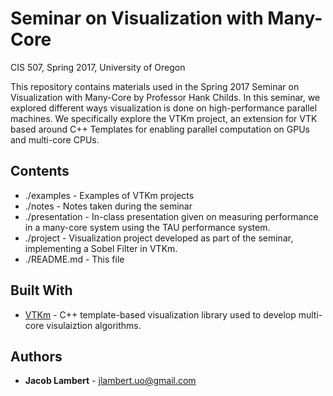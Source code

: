# Seminar on Visualization with Many-Core
CIS 507, Spring 2017, University of Oregon

This repository contains materials used in the Spring 2017 Seminar on Visualization with Many-Core by Professor Hank Childs. In this seminar, we explored different ways visualization is done on high-performance parallel machines. We specifically explore the VTKm project, an extension for VTK based around C++ Templates for enabling parallel computation on GPUs and multi-core CPUs.

## Contents

* ./examples - Examples of VTKm projects
* ./notes - Notes taken during the seminar
* ./presentation - In-class presentation given on measuring performance in a many-core system using the TAU performance system.
* ./project - Visualization project developed as part of the seminar, implementing a Sobel Filter in VTKm.
* ./README.md - This file

## Built With
* [VTKm](http://m.vtk.org/index.php/Main_Page) - C++ template-based visualization library used to develop multi-core visulaiztion algorithms.

## Authors
* **Jacob Lambert** - jlambert.uo@gmail.com
